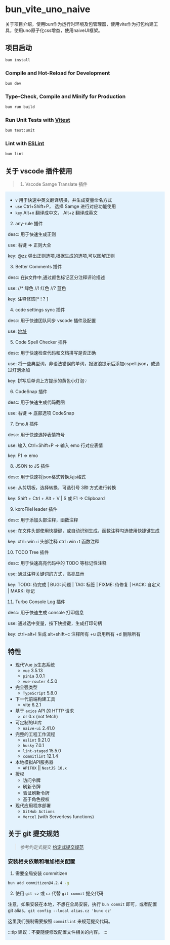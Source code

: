 # bun_vite_uno_naive

关于项目介绍，使用bun作为运行时环境及包管理器，使用vite作为打包构建工具，使用uno原子化css增益，使用naiveUI框架。

## 项目启动

```sh
bun install
```

### Compile and Hot-Reload for Development

```sh
bun dev
```

### Type-Check, Compile and Minify for Production

```sh
bun run build
```

### Run Unit Tests with [Vitest](https://vitest.dev/)

```sh
bun test:unit
```

### Lint with [ESLint](https://eslint.org/)

```sh
bun lint
```

## 关于 vscode 插件使用

> 1.  Vscode Samge Translate 插件



<div style="background: #e3f2fd; padding: 2px 8px; border-radius: 4px color:black ">

- `v` 用于快速中英文翻译切换，并生成变量命名方式
- `use` Ctrl+Shift+P， 选择 Samge 进行对应功能使用
- `key` Alt+x 翻译成中文， Alt+z 翻译成英文

</span>

2. any-rule 插件

desc: 用于快速生成正则

use: 右键 => 正则大全

key: @zz 弹出正则选项,根据生成的选项,可以图解正则

3. Better Comments 插件

desc: 在js文件中,通过颜色标记区分注释评论描述

use: //\* 绿色 //! 红色 //? 蓝色

key: 注释修饰[* ! ? ]

4. code settings sync 插件

desc: 用于快速团队同步 vscode 插件及配置

use: [地址](https://marketplace.visualstudio.com/items?itemName=Alex-Chen.gitee-code-settings-sync)

5. Code Spell Checker 插件

desc: 用于快速检查代码和文档拼写是否正确

use: 将一些典型词，非语法错误的单词，报波浪提示后添加cspell.json，或通过灯泡添加

key: 拼写后单词上方提示的黄色小灯泡💡

6. CodeSnap 插件

desc: 用于快速生成代码截图

use: 右键 => 底部选项 CodeSnap

7. EmoJi 插件

desc: 用于快速选择表情符号

use: 输入 Ctrl+Shift+P => 输入 emo 行对应表情

key: F1 => emo

8. JSON to JS 插件

desc: 用于快速将json格式转换为js格式

use: 从剪切板，选择转换，可选引号 3种 方式进行转换

key: Shift + Ctrl + Alt + V | S 或 F1 => Clipboard

9. koroFileHeader 插件

desc: 用于添加头部注释，函数注释

use: 在文件头部使用快捷键，或自动识别生成，函数注释勾选使用快捷键生成

key: ctrl+win+i 头部注释 ctrl+win+t 函数注释

10. TODO Tree 插件

desc: 用于快速高亮代码中的 TODO 等标记性注释

use: 通过注释关键词的方式，高亮显示

key: TODO: 待完成 | BUG: 问题 | TAG: 标签 | FIXME: 待修复 | HACK: 自定义 | MARK: 标记

11. Turbo Console Log 插件

desc: 用于快速生成 console 打印信息

use: 通过选中变量，按下快捷键，生成打印句柄

key: ctrl+alt+l 生成 alt+shift+c 注释所有 +u 启用所有 +d 删除所有

## 特性

- 现代Vue js生态系统
  - `vue` 3.5.13
  - `pinia` 3.0.1
  - `vue-router` 4.5.0
- 完全强类型
  - `TypeScript` 5.8.0
- 下一代前端构建工具
  - vite 6.2.1
- 基于 `axios` API 的 HTTP 请求
  - or 0.x (not fetch)
- 可定制的UI库
  - `naive-ui` 2.41.0
- 完整的工程工作流程
  - `eslint` 9.21.0
  - `husky` 7.0.1
  - `lint-staged` 15.5.0
  - `commitlint` 12.1.4
- 本地模拟API服务器
  - `APIFOX` || `NestJS 10.x`
- 授权
  - 访问令牌
  - 刷新令牌
  - 验证刷新令牌
  - 基于角色授权
- 现代应用程序部署
  - `GitHub Actions`
  - `Vercel` (with Serverless functions)

## 关于 git 提交规范

> 参考约定式提交 [约定式提交规范](https://www.conventionalcommits.org/zh-hans/v1.0.0/)

### 安装相关依赖和增加相关配置

1. 需要全局安装 commitizen

```bash
bun add commitizen@4.2.4 -g
```

2. 使用 `git cz` 或 `cz` 代替 `git commit` 提交代码

注意，如果安装在本地，不想在全局安装，执行 `bun commit` 即可，或者配置 git alias，`git config --local alias.cz 'bunx cz'`

这里我们强制需要按照 `commitlint` 来规范提交代码。

:::tip
建议：不要随便修改配置文件相关的内容。
:::
